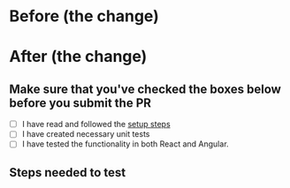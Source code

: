 # Before (the change)

# After (the change)

## Make sure that you've checked the boxes below before you submit the PR

- [ ] I have read and followed the [setup steps](https://goa-dio.atlassian.net/wiki/spaces/DS/pages/3086385489/Contribution+-+web+content#%5BinlineExtension%5DCode-contributions)
- [ ] I have created necessary unit tests
- [ ] I have tested the functionality in both React and Angular.

## Steps needed to test
